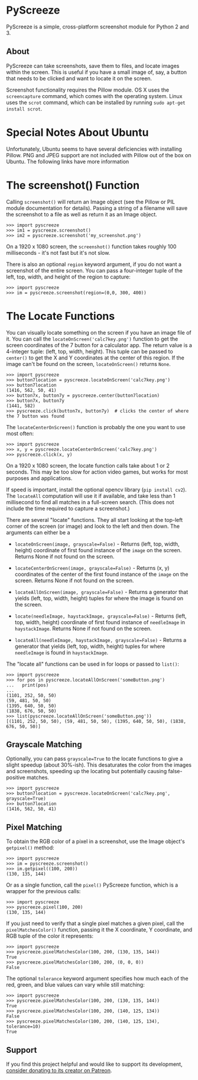 PyScreeze
=========

PyScreeze is a simple, cross-platform screenshot module for Python 2 and 3.

About
-----

PyScreeze can take screenshots, save them to files, and locate images within the screen. This is useful if you have a small image of, say, a button that needs to be clicked and want to locate it on the screen.

Screenshot functionality requires the Pillow module. OS X uses the `screencapture` command, which comes with the operating system. Linux uses the `scrot` command, which can be installed by running `sudo apt-get install scrot`.

Special Notes About Ubuntu
==========================

Unfortunately, Ubuntu seems to have several deficiencies with installing Pillow. PNG and JPEG support are not included with Pillow out of the box on Ubuntu. The following links have more information

The screenshot() Function
=========================

Calling `screenshot()` will return an Image object (see the Pillow or PIL module documentation for details). Passing a string of a filename will save the screenshot to a file as well as return it as an Image object.

    >>> import pyscreeze
    >>> im1 = pyscreeze.screenshot()
    >>> im2 = pyscreeze.screenshot('my_screenshot.png')

On a 1920 x 1080 screen, the `screenshot()` function takes roughly 100 milliseconds - it's not fast but it's not slow.

There is also an optional `region` keyword argument, if you do not want a screenshot of the entire screen. You can pass a four-integer tuple of the left, top, width, and height of the region to capture:

    >>> import pyscreeze
    >>> im = pyscreeze.screenshot(region=(0,0, 300, 400))

The Locate Functions
====================

You can visually locate something on the screen if you have an image file of it. You can call the `locateOnScreen('calc7key.png')` function to get the screen coordinates of the 7 button for a calculator app. The return value is a 4-integer tuple: (left, top, width, height). This tuple can be passed to `center()` to get the X and Y coordinates at the center of this region. If the image can't be found on the screen, `locateOnScreen()` returns `None`.

    >>> import pyscreeze
    >>> button7location = pyscreeze.locateOnScreen('calc7key.png')
    >>> button7location
    (1416, 562, 50, 41)
    >>> button7x, button7y = pyscreeze.center(button7location)
    >>> button7x, button7y
    (1441, 582)
    >>> pyscreeze.click(button7x, button7y)  # clicks the center of where the 7 button was found

The `locateCenterOnScreen()` function is probably the one you want to use most often:

    >>> import pyscreeze
    >>> x, y = pyscreeze.locateCenterOnScreen('calc7key.png')
    >>> pyscreeze.click(x, y)

On a 1920 x 1080 screen, the locate function calls take about 1 or 2 seconds. This may be too slow for action video games, but works for most purposes and applications.

If speed is important, install the optional opencv library (`pip install cv2`). The `locateAll` computation will use it if available, and take less than 1 millisecond to find all matches in a full-screen search. (This does not include the time required to capture a screenshot.)

There are several "locate" functions. They all start looking at the top-left corner of the screen (or image) and look to the left and then down. The arguments can either be a

- `locateOnScreen(image, grayscale=False)` - Returns (left, top, width, height) coordinate of first found instance of the `image` on the screen. Returns None if not found on the screen.

- `locateCenterOnScreen(image, grayscale=False)` - Returns (x, y) coordinates of the center of the first found instance of the `image` on the screen. Returns None if not found on the screen.

- `locateAllOnScreen(image, grayscale=False)` - Returns a generator that yields (left, top, width, height) tuples for where the image is found on the screen.

- `locate(needleImage, haystackImage, grayscale=False)` - Returns (left, top, width, height) coordinate of first found instance of `needleImage` in `haystackImage`. Returns None if not found on the screen.

- `locateAll(needleImage, haystackImage, grayscale=False)` - Returns a generator that yields (left, top, width, height) tuples for where `needleImage` is found in `haystackImage`.

The "locate all" functions can be used in for loops or passed to `list()`:

    >>> import pyscreeze
    >>> for pos in pyscreeze.locateAllOnScreen('someButton.png')
    ...   print(pos)
    ...
    (1101, 252, 50, 50)
    (59, 481, 50, 50)
    (1395, 640, 50, 50)
    (1838, 676, 50, 50)
    >>> list(pyscreeze.locateAllOnScreen('someButton.png'))
    [(1101, 252, 50, 50), (59, 481, 50, 50), (1395, 640, 50, 50), (1838, 676, 50, 50)]

Grayscale Matching
------------------

Optionally, you can pass `grayscale=True` to the locate functions to give a slight speedup (about 30%-ish). This desaturates the color from the images and screenshots, speeding up the locating but potentially causing false-positive matches.

    >>> import pyscreeze
    >>> button7location = pyscreeze.locateOnScreen('calc7key.png', grayscale=True)
    >>> button7location
    (1416, 562, 50, 41)

Pixel Matching
--------------

To obtain the RGB color of a pixel in a screenshot, use the Image object's `getpixel()` method:

    >>> import pyscreeze
    >>> im = pyscreeze.screenshot()
    >>> im.getpixel((100, 200))
    (130, 135, 144)

Or as a single function, call the `pixel()` PyScreeze function, which is a wrapper for the previous calls:

    >>> import pyscreeze
    >>> pyscreeze.pixel(100, 200)
    (130, 135, 144)

If you just need to verify that a single pixel matches a given pixel, call the `pixelMatchesColor()` function, passing it the X coordinate, Y coordinate, and RGB tuple of the color it represents:

    >>> import pyscreeze
    >>> pyscreeze.pixelMatchesColor(100, 200, (130, 135, 144))
    True
    >>> pyscreeze.pixelMatchesColor(100, 200, (0, 0, 0))
    False

The optional `tolerance` keyword argument specifies how much each of the red, green, and blue values can vary while still matching:

    >>> import pyscreeze
    >>> pyscreeze.pixelMatchesColor(100, 200, (130, 135, 144))
    True
    >>> pyscreeze.pixelMatchesColor(100, 200, (140, 125, 134))
    False
    >>> pyscreeze.pixelMatchesColor(100, 200, (140, 125, 134), tolerance=10)
    True

Support
-------

If you find this project helpful and would like to support its development, [consider donating to its creator on Patreon](https://www.patreon.com/AlSweigart).
